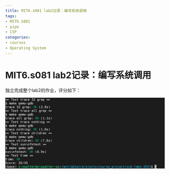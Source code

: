 ```yaml
---
title: MIT6.s081 lab2记录：编写系统调用
tags: 
- MIT6.S081
- pipe
- CSP
categories:
- courses
- Operating System
---
```


# MIT6.s081 lab2记录：编写系统调用

独立完成整个lab2的作业，评分如下：

<img src="https://raw.githubusercontent.com/coelien/image-hosting/master/img/image-20230509144819728.png" alt="image-20230509144819728" style="zoom:50%;" />